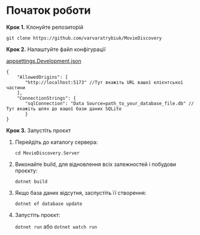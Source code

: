# Початок роботи

**Крок 1.** Клонуйте репозиторій

`git clone https://github.com/varvaratrybiuk/MovieDiscovery`

**Крок 2.** Налаштуйте файл конфігурації

[appsettings.Development.json](MovieDiscovery.Server/appsettings.Development.json)

```
{
    "AllowedOrigins": [
       "http://localhost:5173" //Тут вкажіть URL вашої клієнтської частини
    ],
    "ConnectionStrings": {
       "sqlConnection": "Data Source=path_to_your_database_file.db" //Тут вкажіть шлях до вашої бази даних SQLite
       }
}
```

**Крок 3.** Запустіть проєкт

1. Перейдіть до каталогу сервера:

   `cd MovieDiscovery.Server`

1. Виконайте build, для відновлення всіх залежностей і побудови проєкту:

   `dotnet build`

1. Якщо база даних відсутня, заспустіть її створення:

   `dotnet ef database update`

1. Запустіть проєкт:

   `dotnet run`
   або
   `dotnet watch run`
